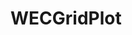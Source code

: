 # WECGridPlot

<!-- Built-in visualization capabilities for simulation results and grid analysis.

## Features

- Time-series plots of power generation and voltage
- Grid topology visualization
- Cross-platform result comparisons
- Export to common image formats


## API Reference

![mkapi](wecgrid.plot.wecgrid_plotter.WECGridPlotter) -->